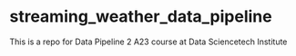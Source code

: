 # streaming_weather_data_pipeline
This is a repo for Data Pipeline 2 A23 course at Data Sciencetech Institute
